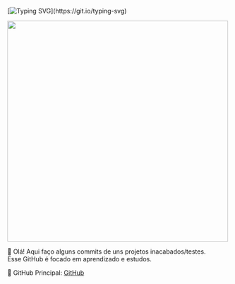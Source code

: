 [![Typing SVG](https://readme-typing-svg.demolab.com?font=Fira+Code&pause=1000&color=FFFFFF&background=000000&center=true&width=435&lines=Me+chamo+Brenno%2C+seja+bem-vindo!)](https://git.io/typing-svg)

<img src="https://i.pinimg.com/originals/45/77/a8/4577a8def9d27ea684867522207b24cc.gif" width="500" />

🎎 Olá! Aqui faço alguns commits de uns projetos inacabados/testes.  
Esse GitHub é focado em aprendizado e estudos.  

🎴 GitHub Principal: [GitHub](https://github.com/brennovittor) 
